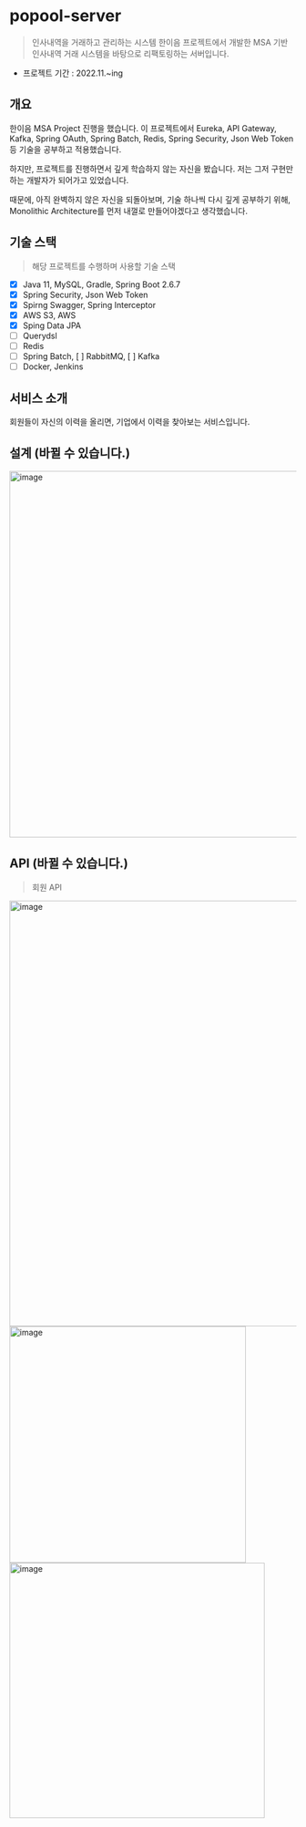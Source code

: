 # popool-server 
> 인사내역을 거래하고 관리하는 시스템
> 한이음 프로젝트에서 개발한 MSA 기반 인사내역 거래 시스템을 바탕으로 리팩토링하는 서버입니다.

- 프로젝트 기간 : 2022.11.~ing

## 개요
한이음 MSA Project 진행을 했습니다.
이 프로젝트에서 Eureka, API Gateway, Kafka, Spring OAuth, Spring Batch, Redis, Spring Security, Json Web Token 등 기술을 공부하고 적용했습니다.

하지만, 프로젝트를 진행하면서 깊게 학습하지 않는 자신을 봤습니다.
저는 그저 구현만 하는 개발자가 되어가고 있었습니다.

때문에, 아직 완벽하지 않은 자신을 되돌아보며, 기술 하나씩 다시 깊게 공부하기 위해,
Monolithic Architecture를 먼저 내껄로 만들어야겠다고 생각했습니다.

## 기술 스택
> 해당 프로젝트를 수행하며 사용할 기술 스택
- [x] Java 11, MySQL, Gradle, Spring Boot 2.6.7 
- [x] Spring Security, Json Web Token
- [x] Spirng Swagger, Spring Interceptor
- [x] AWS S3, AWS
- [x] Sping Data JPA
- [ ] Querydsl
- [ ] Redis
- [ ] Spring Batch, [ ] RabbitMQ, [ ] Kafka
- [ ] Docker, Jenkins

## 서비스 소개
회원들이 자신의 이력을 올리면, 기업에서 이력을 찾아보는 서비스입니다.

## 설계 (바뀔 수 있습니다.)
<img width="643" alt="image" src="https://user-images.githubusercontent.com/31675711/204999575-fe15db57-7df4-4c7b-ae61-0f55cae48252.png">

## API (바뀔 수 있습니다.)

> 회원 API
<img width="747" alt="image" src="https://user-images.githubusercontent.com/31675711/205000184-7470fb9a-d55a-4c5a-8481-701b82edc9c0.png">
<img width="415" alt="image" src="https://user-images.githubusercontent.com/31675711/205000125-0bc985dc-b5b6-445b-a274-14c8543a5e39.png">
<img width="448" alt="image" src="https://user-images.githubusercontent.com/31675711/205000227-7ecba9a7-b978-45eb-95fc-2443e84dcada.png">


